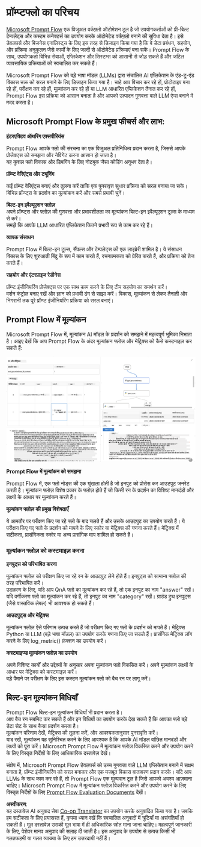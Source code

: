 <!--
CO_OP_TRANSLATOR_METADATA:
{
  "original_hash": "3cbe7629d254f1043193b7fe22524d55",
  "translation_date": "2025-05-08T06:08:18+00:00",
  "source_file": "md/01.Introduction/05/Promptflow.md",
  "language_code": "hi"
}
-->
# **प्रॉम्प्टफ्लो का परिचय**

[Microsoft Prompt Flow](https://microsoft.github.io/promptflow/index.html?WT.mc_id=aiml-138114-kinfeylo) एक विजुअल वर्कफ़्लो ऑटोमेशन टूल है जो उपयोगकर्ताओं को प्री-बिल्ट टेम्पलेट्स और कस्टम कनेक्टर्स का उपयोग करके ऑटोमेटेड वर्कफ़्लो बनाने की सुविधा देता है। इसे डेवलपर्स और बिजनेस एनालिस्ट्स के लिए इस तरह से डिजाइन किया गया है कि वे डेटा प्रबंधन, सहयोग, और प्रक्रिया अनुकूलन जैसे कार्यों के लिए जल्दी से ऑटोमेटेड प्रक्रियाएं बना सकें। Prompt Flow के साथ, उपयोगकर्ता विभिन्न सेवाओं, एप्लिकेशन और सिस्टम्स को आसानी से जोड़ सकते हैं और जटिल व्यावसायिक प्रक्रियाओं को स्वचालित कर सकते हैं।

Microsoft Prompt Flow को बड़े भाषा मॉडल (LLMs) द्वारा संचालित AI एप्लिकेशन के एंड-टू-एंड विकास चक्र को सरल बनाने के लिए डिज़ाइन किया गया है। चाहे आप विचार कर रहे हों, प्रोटोटाइप बना रहे हों, परीक्षण कर रहे हों, मूल्यांकन कर रहे हों या LLM आधारित एप्लिकेशन तैनात कर रहे हों, Prompt Flow इस प्रक्रिया को आसान बनाता है और आपको उत्पादन गुणवत्ता वाले LLM ऐप्स बनाने में मदद करता है।

## Microsoft Prompt Flow के प्रमुख फीचर्स और लाभ:

**इंटरएक्टिव ऑथरिंग एक्सपीरियंस**

Prompt Flow आपके फ्लो की संरचना का एक विजुअल प्रतिनिधित्व प्रदान करता है, जिससे आपके प्रोजेक्ट्स को समझना और नेविगेट करना आसान हो जाता है।  
यह कुशल फ्लो विकास और डिबगिंग के लिए नोटबुक जैसा कोडिंग अनुभव देता है।

**प्रॉम्प्ट वेरिएंट्स और ट्यूनिंग**

कई प्रॉम्प्ट वेरिएंट्स बनाएं और तुलना करें ताकि एक पुनरावृत्त सुधार प्रक्रिया को सरल बनाया जा सके। विभिन्न प्रॉम्प्ट्स के प्रदर्शन का मूल्यांकन करें और सबसे प्रभावी चुनें।

**बिल्ट-इन इवैल्यूएशन फ्लोज़**  
अपने प्रॉम्प्ट्स और फ्लोज़ की गुणवत्ता और प्रभावशीलता का मूल्यांकन बिल्ट-इन इवैल्यूएशन टूल्स के माध्यम से करें।  
समझें कि आपके LLM आधारित एप्लिकेशन कितने प्रभावी रूप से काम कर रहे हैं।

**व्यापक संसाधन**

Prompt Flow में बिल्ट-इन टूल्स, सैंपल्स और टेम्पलेट्स की एक लाइब्रेरी शामिल है। ये संसाधन विकास के लिए शुरुआती बिंदु के रूप में काम करते हैं, रचनात्मकता को प्रेरित करते हैं, और प्रक्रिया को तेज करते हैं।

**सहयोग और एंटरप्राइज रेडीनेस**

प्रॉम्प्ट इंजीनियरिंग प्रोजेक्ट्स पर एक साथ काम करने के लिए टीम सहयोग का समर्थन करें।  
वर्शन कंट्रोल बनाए रखें और ज्ञान को प्रभावी ढंग से साझा करें। विकास, मूल्यांकन से लेकर तैनाती और निगरानी तक पूरे प्रॉम्प्ट इंजीनियरिंग प्रक्रिया को सरल बनाएं।

## Prompt Flow में मूल्यांकन

Microsoft Prompt Flow में, मूल्यांकन AI मॉडल के प्रदर्शन को समझने में महत्वपूर्ण भूमिका निभाता है। आइए देखें कि आप Prompt Flow के अंदर मूल्यांकन फ्लोज़ और मेट्रिक्स को कैसे कस्टमाइज़ कर सकते हैं:

![PFVizualise](../../../../../translated_images/pfvisualize.c1d9ca75baa2a2221667124fa82ba2307f74a34620b9c1eff2cfc1fa2972909b.hi.png)

**Prompt Flow में मूल्यांकन को समझना**

Prompt Flow में, एक फ्लो नोड्स की एक श्रृंखला होती है जो इनपुट को प्रोसेस कर आउटपुट जनरेट करती है। मूल्यांकन फ्लोज़ विशेष प्रकार के फ्लोज़ होते हैं जो किसी रन के प्रदर्शन का विशिष्ट मानदंडों और लक्ष्यों के आधार पर मूल्यांकन करते हैं।

**मूल्यांकन फ्लोज़ की प्रमुख विशेषताएँ**

ये आमतौर पर परीक्षण किए जा रहे फ्लो के बाद चलते हैं और उसके आउटपुट का उपयोग करते हैं। ये परीक्षण किए गए फ्लो के प्रदर्शन को मापने के लिए स्कोर या मेट्रिक्स की गणना करते हैं। मेट्रिक्स में सटीकता, प्रासंगिकता स्कोर या अन्य प्रासंगिक माप शामिल हो सकते हैं।

### मूल्यांकन फ्लोज़ को कस्टमाइज़ करना

**इनपुट्स को परिभाषित करना**

मूल्यांकन फ्लोज़ को परीक्षण किए जा रहे रन के आउटपुट लेने होते हैं। इनपुट्स को सामान्य फ्लोज़ की तरह परिभाषित करें।  
उदाहरण के लिए, यदि आप QnA फ्लो का मूल्यांकन कर रहे हैं, तो एक इनपुट का नाम "answer" रखें। यदि वर्गीकरण फ्लो का मूल्यांकन कर रहे हैं, तो इनपुट का नाम "category" रखें। ग्राउंड ट्रुथ इनपुट्स (जैसे वास्तविक लेबल) भी आवश्यक हो सकते हैं।

**आउटपुट्स और मेट्रिक्स**

मूल्यांकन फ्लोज़ ऐसे परिणाम उत्पन्न करते हैं जो परीक्षण किए गए फ्लो के प्रदर्शन को मापते हैं। मेट्रिक्स Python या LLM (बड़े भाषा मॉडल) का उपयोग करके गणना किए जा सकते हैं। प्रासंगिक मेट्रिक्स लॉग करने के लिए log_metric() फ़ंक्शन का उपयोग करें।

**कस्टमाइज्ड मूल्यांकन फ्लोज़ का उपयोग**

अपने विशिष्ट कार्यों और उद्देश्यों के अनुसार अपना मूल्यांकन फ्लो विकसित करें। अपने मूल्यांकन लक्ष्यों के आधार पर मेट्रिक्स को कस्टमाइज़ करें।  
बड़े पैमाने पर परीक्षण के लिए इस कस्टम मूल्यांकन फ्लो को बैच रन पर लागू करें।

## बिल्ट-इन मूल्यांकन विधियाँ

Prompt Flow बिल्ट-इन मूल्यांकन विधियाँ भी प्रदान करता है।  
आप बैच रन सबमिट कर सकते हैं और इन विधियों का उपयोग करके देख सकते हैं कि आपका फ्लो बड़े डेटा सेट के साथ कैसा प्रदर्शन करता है।  
मूल्यांकन परिणाम देखें, मेट्रिक्स की तुलना करें, और आवश्यकतानुसार पुनरावृत्ति करें।  
याद रखें, मूल्यांकन यह सुनिश्चित करने के लिए आवश्यक है कि आपके AI मॉडल वांछित मानदंडों और लक्ष्यों को पूरा करें। Microsoft Prompt Flow में मूल्यांकन फ्लोज़ विकसित करने और उपयोग करने के लिए विस्तृत निर्देशों के लिए आधिकारिक दस्तावेज़ देखें।

संक्षेप में, Microsoft Prompt Flow डेवलपर्स को उच्च गुणवत्ता वाले LLM एप्लिकेशन बनाने में सक्षम बनाता है, प्रॉम्प्ट इंजीनियरिंग को सरल बनाकर और एक मजबूत विकास वातावरण प्रदान करके। यदि आप LLMs के साथ काम कर रहे हैं, तो Prompt Flow एक मूल्यवान टूल है जिसे आपको अवश्य आज़माना चाहिए। Microsoft Prompt Flow में मूल्यांकन फ्लोज़ विकसित करने और उपयोग करने के लिए विस्तृत निर्देशों के लिए [Prompt Flow Evaluation Documents](https://learn.microsoft.com/azure/machine-learning/prompt-flow/how-to-develop-an-evaluation-flow?view=azureml-api-2?WT.mc_id=aiml-138114-kinfeylo) देखें।

**अस्वीकरण**:  
यह दस्तावेज़ AI अनुवाद सेवा [Co-op Translator](https://github.com/Azure/co-op-translator) का उपयोग करके अनुवादित किया गया है। जबकि हम सटीकता के लिए प्रयासरत हैं, कृपया ध्यान रखें कि स्वचालित अनुवादों में त्रुटियाँ या असंगतियाँ हो सकती हैं। मूल दस्तावेज़ उसकी मूल भाषा में ही अधिकारिक स्रोत माना जाना चाहिए। महत्वपूर्ण जानकारी के लिए, पेशेवर मानव अनुवाद की सलाह दी जाती है। इस अनुवाद के उपयोग से उत्पन्न किसी भी गलतफहमी या गलत व्याख्या के लिए हम उत्तरदायी नहीं हैं।